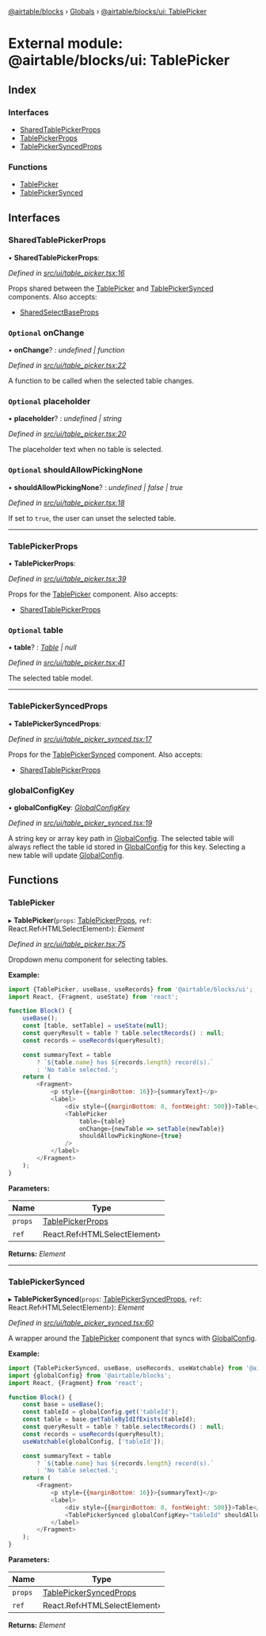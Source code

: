 [@airtable/blocks](../README.md) › [Globals](../globals.md) ›
[@airtable/blocks/ui: TablePicker](_airtable_blocks_ui__tablepicker.md)

# External module: @airtable/blocks/ui: TablePicker

## Index

### Interfaces

-   [SharedTablePickerProps](_airtable_blocks_ui__tablepicker.md#sharedtablepickerprops)
-   [TablePickerProps](_airtable_blocks_ui__tablepicker.md#tablepickerprops)
-   [TablePickerSyncedProps](_airtable_blocks_ui__tablepicker.md#tablepickersyncedprops)

### Functions

-   [TablePicker](_airtable_blocks_ui__tablepicker.md#tablepicker)
-   [TablePickerSynced](_airtable_blocks_ui__tablepicker.md#tablepickersynced)

## Interfaces

### SharedTablePickerProps

• **SharedTablePickerProps**:

_Defined in
[src/ui/table_picker.tsx:16](https://github.com/airtable/blocks/blob/@airtable/blocks@0.0.35/packages/sdk/src/ui/table_picker.tsx#L16)_

Props shared between the [TablePicker](_airtable_blocks_ui__tablepicker.md#tablepicker) and
[TablePickerSynced](_airtable_blocks_ui__tablepicker.md#tablepickersynced) components. Also accepts:

-   [SharedSelectBaseProps](_airtable_blocks_ui__select.md#sharedselectbaseprops)

### `Optional` onChange

• **onChange**? : _undefined | function_

_Defined in
[src/ui/table_picker.tsx:22](https://github.com/airtable/blocks/blob/@airtable/blocks@0.0.35/packages/sdk/src/ui/table_picker.tsx#L22)_

A function to be called when the selected table changes.

### `Optional` placeholder

• **placeholder**? : _undefined | string_

_Defined in
[src/ui/table_picker.tsx:20](https://github.com/airtable/blocks/blob/@airtable/blocks@0.0.35/packages/sdk/src/ui/table_picker.tsx#L20)_

The placeholder text when no table is selected.

### `Optional` shouldAllowPickingNone

• **shouldAllowPickingNone**? : _undefined | false | true_

_Defined in
[src/ui/table_picker.tsx:18](https://github.com/airtable/blocks/blob/@airtable/blocks@0.0.35/packages/sdk/src/ui/table_picker.tsx#L18)_

If set to `true`, the user can unset the selected table.

---

### TablePickerProps

• **TablePickerProps**:

_Defined in
[src/ui/table_picker.tsx:39](https://github.com/airtable/blocks/blob/@airtable/blocks@0.0.35/packages/sdk/src/ui/table_picker.tsx#L39)_

Props for the [TablePicker](_airtable_blocks_ui__tablepicker.md#tablepicker) component. Also
accepts:

-   [SharedTablePickerProps](_airtable_blocks_ui__tablepicker.md#sharedtablepickerprops)

### `Optional` table

• **table**? : _[Table](_airtable_blocks_models__table.md#table) | null_

_Defined in
[src/ui/table_picker.tsx:41](https://github.com/airtable/blocks/blob/@airtable/blocks@0.0.35/packages/sdk/src/ui/table_picker.tsx#L41)_

The selected table model.

---

### TablePickerSyncedProps

• **TablePickerSyncedProps**:

_Defined in
[src/ui/table_picker_synced.tsx:17](https://github.com/airtable/blocks/blob/@airtable/blocks@0.0.35/packages/sdk/src/ui/table_picker_synced.tsx#L17)_

Props for the [TablePickerSynced](_airtable_blocks_ui__tablepicker.md#tablepickersynced) component.
Also accepts:

-   [SharedTablePickerProps](_airtable_blocks_ui__tablepicker.md#sharedtablepickerprops)

### globalConfigKey

• **globalConfigKey**: _[GlobalConfigKey](_airtable_blocks__globalconfig.md#globalconfigkey)_

_Defined in
[src/ui/table_picker_synced.tsx:19](https://github.com/airtable/blocks/blob/@airtable/blocks@0.0.35/packages/sdk/src/ui/table_picker_synced.tsx#L19)_

A string key or array key path in [GlobalConfig](_airtable_blocks__globalconfig.md#globalconfig).
The selected table will always reflect the table id stored in
[GlobalConfig](_airtable_blocks__globalconfig.md#globalconfig) for this key. Selecting a new table
will update [GlobalConfig](_airtable_blocks__globalconfig.md#globalconfig).

## Functions

### TablePicker

▸ **TablePicker**(`props`: [TablePickerProps](_airtable_blocks_ui__tablepicker.md#tablepickerprops),
`ref`: React.Ref‹HTMLSelectElement›): _Element_

_Defined in
[src/ui/table_picker.tsx:75](https://github.com/airtable/blocks/blob/@airtable/blocks@0.0.35/packages/sdk/src/ui/table_picker.tsx#L75)_

Dropdown menu component for selecting tables.

**Example:**

```js
import {TablePicker, useBase, useRecords} from '@airtable/blocks/ui';
import React, {Fragment, useState} from 'react';

function Block() {
    useBase();
    const [table, setTable] = useState(null);
    const queryResult = table ? table.selectRecords() : null;
    const records = useRecords(queryResult);

    const summaryText = table
        ? `${table.name} has ${records.length} record(s).`
        : 'No table selected.';
    return (
        <Fragment>
            <p style={{marginBottom: 16}}>{summaryText}</p>
            <label>
                <div style={{marginBottom: 8, fontWeight: 500}}>Table</div>
                <TablePicker
                    table={table}
                    onChange={newTable => setTable(newTable)}
                    shouldAllowPickingNone={true}
                />
            </label>
        </Fragment>
    );
}
```

**Parameters:**

| Name    | Type                                                                     |
| ------- | ------------------------------------------------------------------------ |
| `props` | [TablePickerProps](_airtable_blocks_ui__tablepicker.md#tablepickerprops) |
| `ref`   | React.Ref‹HTMLSelectElement›                                             |

**Returns:** _Element_

---

### TablePickerSynced

▸ **TablePickerSynced**(`props`:
[TablePickerSyncedProps](_airtable_blocks_ui__tablepicker.md#tablepickersyncedprops), `ref`:
React.Ref‹HTMLSelectElement›): _Element_

_Defined in
[src/ui/table_picker_synced.tsx:60](https://github.com/airtable/blocks/blob/@airtable/blocks@0.0.35/packages/sdk/src/ui/table_picker_synced.tsx#L60)_

A wrapper around the [TablePicker](_airtable_blocks_ui__tablepicker.md#tablepicker) component that
syncs with [GlobalConfig](_airtable_blocks__globalconfig.md#globalconfig).

**Example:**

```js
import {TablePickerSynced, useBase, useRecords, useWatchable} from '@airtable/blocks/ui';
import {globalConfig} from '@airtable/blocks';
import React, {Fragment} from 'react';

function Block() {
    const base = useBase();
    const tableId = globalConfig.get('tableId');
    const table = base.getTableByIdIfExists(tableId);
    const queryResult = table ? table.selectRecords() : null;
    const records = useRecords(queryResult);
    useWatchable(globalConfig, ['tableId']);

    const summaryText = table
        ? `${table.name} has ${records.length} record(s).`
        : 'No table selected.';
    return (
        <Fragment>
            <p style={{marginBottom: 16}}>{summaryText}</p>
            <label>
                <div style={{marginBottom: 8, fontWeight: 500}}>Table</div>
                <TablePickerSynced globalConfigKey="tableId" shouldAllowPickingNone={true} />
            </label>
        </Fragment>
    );
}
```

**Parameters:**

| Name    | Type                                                                                 |
| ------- | ------------------------------------------------------------------------------------ |
| `props` | [TablePickerSyncedProps](_airtable_blocks_ui__tablepicker.md#tablepickersyncedprops) |
| `ref`   | React.Ref‹HTMLSelectElement›                                                         |

**Returns:** _Element_

